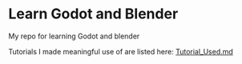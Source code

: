 # Learn Godot and Blender

My repo for learning Godot and blender

Tutorials I made meaningful use of are listed here: [Tutorial_Used.md](tutorials_used.md)